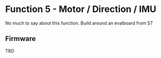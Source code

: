 # Function 5 - Motor / Direction / IMU

No much to say about this function. Build around an evalboard from ST

## Firmware
TBD